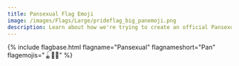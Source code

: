 ```yaml
---
title: Pansexual Flag Emoji
image: /images/Flags/Large/prideflag_big_panemoji.png
description: Learn about how we're trying to create an official Pansexual Flag Emoji!
---
```


{% include flagbase.html flagname="Pansexual" flagnameshort="Pan" flagemojis="🪀🍋🥶" %}